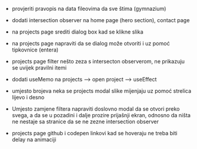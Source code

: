 -   provjeriti pravopis na data fileovima da sve štima (gymnazium)

-   dodati intersection observer na home page (hero section), contact page

-   na projects page srediti dialog box kad se klikne slika
-   na projects page napraviti da se dialog može otvoriti i uz pomoć tipkovnice (entera)
-   projects page filter nešto zeza s intersecton observerom, ne prikazuju se uvijek pravilni itemi
-   dodati useMemo na projects --> open project --> useEffect
-   umjesto brojeva neka se projects modal slike mijenjaju uz pomoć strelica lijevo i desno
-   Umjesto zamjene filtera napraviti doslovno modal da se otvori preko svega, a da se u pozadini i dalje prozire prijašnji ekran, odnosno da ništa ne nestaje sa stranice da se ne zezne intersection observer

-   projects page github i codepen linkovi kad se hoveraju ne treba biti delay na animaciji
